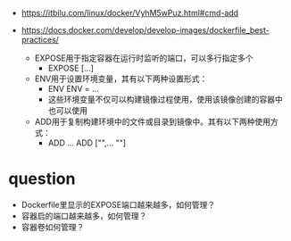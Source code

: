 * https://itbilu.com/linux/docker/VyhM5wPuz.html#cmd-add
* https://docs.docker.com/develop/develop-images/dockerfile_best-practices/

    * EXPOSE用于指定容器在运行时监听的端口，可以多行指定多个
        * EXPOSE <port> [<port>...]
    * ENV用于设置环境变量，其有以下两种设置形式：
        * ENV <key> <value>
          ENV <key>=<value> ...
        * 这些环境变量不仅可以构建镜像过程使用，使用该镜像创建的容器中也可以使用        
    * ADD用于复制构建环境中的文件或目录到镜像中。其有以下两种使用方式：
        * ADD <src>... <dest>
          ADD ["<src>",... "<dest>"]      

# question
  * Dockerfile里显示的EXPOSE端口越来越多，如何管理？
  * 容器启的端口越来越多，如何管理？
  * 容器卷如何管理？
  